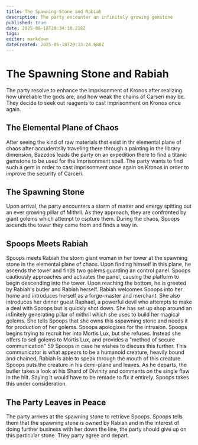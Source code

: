 ```yaml
---
title: The Spawning Stone and Rabiah
description: The party encounter an infinitely growing gemstone 
published: true
date: 2025-06-18T20:34:18.218Z
tags: 
editor: markdown
dateCreated: 2025-06-18T20:33:24.680Z
---
```


# The Spawning Stone and Rabiah
The party resolve to enhance the imprisonment of Kronos after realizing how unreliable the gods are, and how weak the chains of Carseri may be. They decide to seek out reagents to cast imprisonment on Kronos once again.


## The Elemental Plane of Chaos
After seeing the kind of raw materials thst exist in thr elemental plane of chaos after accudentslly traveling there through a painting in the library dimension, Bazzdos leads the party on an expedition there to find a titanic gemstone to be used for the Imprisonment spell. The party wants to find such a gem in order to cast imprisonment once again on Kronos in order to improve the security of Carceri.


## The Spawning Stone
Upon arrival, the party encounters a storm of matter and energy spitting out an ever growing pillar of Mithril. As they approach, they are confronted by giant golems which attempt to cspture them. During the chaos, Spoops ascends the tower they came from and finds a way in.


## Spoops Meets Rabiah
Spoops meets Rabiah the storm giant woman in her tower at the spawning stone in the elemental plane of chaos. Upon finding himself in this plane, he ascends the tower and finds two golems guarding an control panel. Spoops cautiously approaches and activates the panel, causing the platform to begin descending into the tower. Upon reaching the bottom, he is greeted by Rabiah's butler and Rabiah herself. Rabiah welcomes Spoops into her home and introduces herself as a forge-master and merchant. She also introduces her dinner guest Raphael, a powerful devil who attempts to make a deal with Spoops but is quickly shot down. She has set up shop around an infinitely generating pillar of mithril which she uses to build her magical golems. She tells Spoops that she owns this sspawning stone and needs it for production of her golems. Spoops apologizes for the intrusion. Spoops begins trying to recruit her into Mortis Lux, but she refuses. Instead she offers to sell golems to Mortis Lux, and provides a "method of secure communication" 59 Spoops in case he wishes to discuss this further. This communicator is what appears to be a humanoid creature, heavily bound and chained, Rabiah is able to speak through the mouth of this creature. Spoops puts the creature in his demi-plane and leaves. As he departs, the butler takes a look at his Shard of Divinity and comments on the single flaw in the hilt. Saying it would have to be remade to fix it entirely. Spoops takes this under consideration.


## The Party Leaves in Peace
The party arrives at the spawning stone to retrieve Spoops. Spoops tells them that the spawning stone is owned by Rabiah and in the interest of doing further business with her down the line, the party should give up on this particular stone. They party agree and depart. 